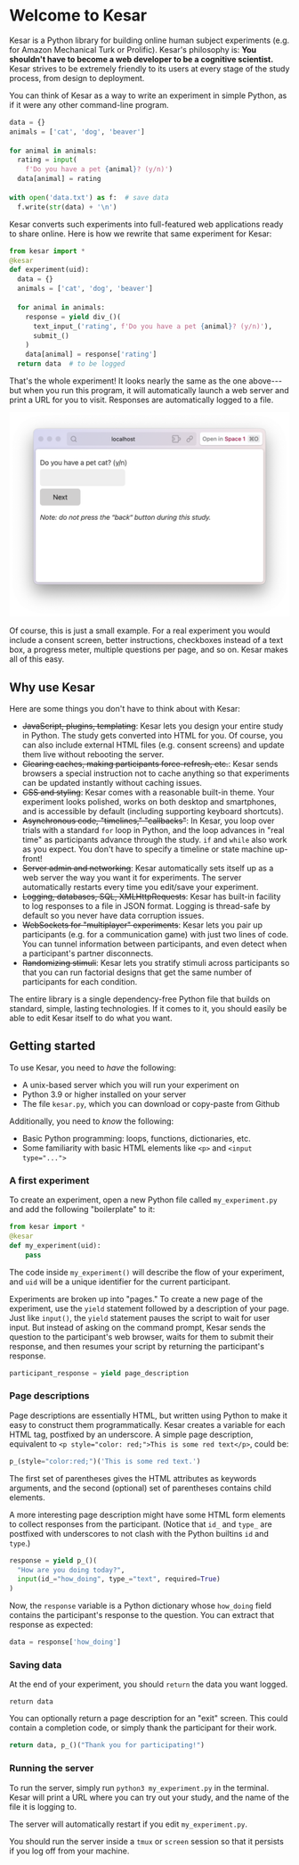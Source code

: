# Welcome to Kesar

Kesar is a Python library for building online human subject experiments (e.g. for Amazon Mechanical Turk or Prolific). Kesar's philosophy is: **You shouldn't have to become a web developer to be a cognitive scientist.** Kesar strives to be extremely friendly to its users at every stage of the study process, from design to deployment.

You can think of Kesar as a way to write an experiment in simple Python, as if it were any other command-line program.
```python
data = {}
animals = ['cat', 'dog', 'beaver']

for animal in animals:
  rating = input(
    f'Do you have a pet {animal}? (y/n)')
  data[animal] = rating

with open('data.txt') as f:  # save data
  f.write(str(data) + '\n')
```
Kesar converts such experiments into full-featured web applications ready to share online. Here is how we rewrite that same experiment for Kesar:

```python
from kesar import *
@kesar
def experiment(uid):
  data = {}
  animals = ['cat', 'dog', 'beaver']

  for animal in animals:
    response = yield div_()(
      text_input_('rating', f'Do you have a pet {animal}? (y/n)'),
      submit_()
    )
    data[animal] = response['rating']
  return data  # to be logged
```
That's the whole experiment! It looks nearly the same as the one above---but when you run this program, it will automatically launch a web server and print a URL for you to visit. Responses are automatically logged to a file.

![A screenshot of Kesar running in a web browser.](screenshot.png)

Of course, this is just a small example. For a real experiment you would include a consent screen, better instructions, checkboxes instead of a text box, a progress meter, multiple questions per page, and so on. Kesar makes all of this easy.

## Why use Kesar

Here are some things you don't have to think about with Kesar:

+ ~~JavaScript, plugins, templating~~: Kesar lets you design your entire study in Python. The study gets converted into HTML for you. Of course, you can also include external HTML files (e.g. consent screens) and update them live without rebooting the server.
+ ~~Clearing caches, making participants force-refresh, etc.~~: Kesar sends browsers a special instruction not to cache anything so that experiments can be updated instantly without caching issues.
+ ~~CSS and styling~~: Kesar comes with a reasonable built-in theme. Your experiment looks polished, works on both desktop and smartphones, and is accessible by default (including supporting keyboard shortcuts).
+ ~~Asynchronous code, "timelines," "callbacks"~~: In Kesar, you loop over trials with a standard `for` loop in Python, and the loop advances in "real time" as participants advance through the study. `if` and `while` also work as you expect. You don't have to specify a timeline or state machine up-front!
+ ~~Server admin and networking~~: Kesar automatically sets itself up as a web server the way you want it for experiments. The server automatically restarts every time you edit/save your experiment.
+ ~~Logging, databases, SQL, XMLHttpRequests~~: Kesar has built-in facility to log responses to a file in JSON format. Logging is thread-safe by default so you never have data corruption issues.
+ ~~WebSockets for "multiplayer" experiments~~: Kesar lets you pair up participants (e.g. for a communication game) with just two lines of code. You can tunnel information between participants, and even detect when a participant's partner disconnects.
+ ~~Randomizing stimuli~~: Kesar lets you stratify stimuli across participants so that you can run factorial designs that get the same number of participants for each condition.

The entire library is a single dependency-free Python file that builds on standard, simple, lasting technologies. If it comes to it, you should easily be able to edit Kesar itself to do what you want.

## Getting started

To use Kesar, you need to _have_ the following:
+ A unix-based server which you will run your experiment on
+ Python 3.9 or higher installed on your server
+ The file `kesar.py`, which you can download or copy-paste from Github

Additionally, you need to _know_ the following:
+ Basic Python programming: loops, functions, dictionaries, etc.
+ Some familiarity with basic HTML elements like `<p>` and `<input type="...">`

### A first experiment

To create an experiment, open a new Python file called `my_experiment.py` and add the following "boilerplate" to it:

```python
from kesar import *
@kesar
def my_experiment(uid):
	pass
```

The code inside `my_experiment()` will describe the flow of your experiment, and `uid` will be a unique identifier for the current participant.

Experiments are broken up into "pages." To create a new page of the experiment, use the `yield` statement followed by a description of your page. Just like `input()`, the `yield` statement pauses the script to wait for user input. But instead of asking on the command prompt, Kesar sends the question to the participant's web browser, waits for them to submit their response, and then resumes your script by returning the participant's response.

```python
participant_response = yield page_description
```

### Page descriptions

Page descriptions are essentially HTML, but written using Python to make it easy to construct them programmatically. Kesar creates a variable for each HTML tag, postfixed by an underscore. A simple page description, equivalent to `<p style="color: red;">This is some red text</p>`, could be:

```python
p_(style="color:red;")('This is some red text.')
```

The first set of parentheses gives the HTML attributes as keywords arguments, and the second (optional) set of parentheses contains child elements.

A more interesting page description might have some HTML form elements to collect responses from the participant. (Notice that `id_` and `type_` are postfixed with underscores to not clash with the Python builtins `id` and `type`.)

```python
response = yield p_()(
  "How are you doing today?",
  input(id_="how_doing", type_="text", required=True)
)
```

Now, the `response` variable is a Python dictionary whose `how_doing` field contains the participant's response to the question. You can extract that response as expected:

```python
data = response['how_doing']
```

### Saving data

At the end of your experiment, you should `return` the data you want logged.

```
return data
```

You can optionally return a page description for an "exit" screen. This could contain a completion code, or simply thank the participant for their work.

```python
return data, p_()("Thank you for participating!")
```

### Running the server

To run the server, simply run `python3 my_experiment.py` in the terminal. Kesar will print a URL where you can try out your study, and the name of the file it is logging to.

The server will automatically restart if you edit `my_experiment.py`.

You should run the server inside a `tmux` or `screen` session so that it persists if you log off from your machine.
